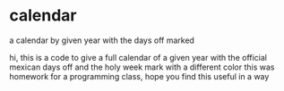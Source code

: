 # calendar
a calendar by given year with the days off marked

hi,
this is a code to give a full calendar of a given year with the official mexican days off and the holy week mark with a different color
this was homework for a programming class, hope you find this useful in a way
